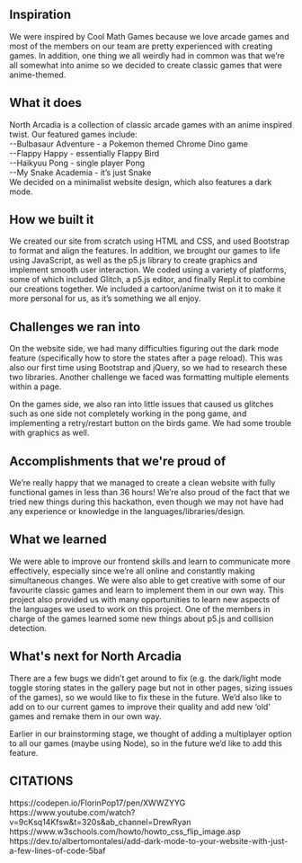 <h2> Inspiration </h2>
We were inspired by Cool Math Games because we love arcade games and most of the members on our team are pretty experienced with creating games. In addition, one thing we all weirdly had in common was that we’re all somewhat into anime so we decided to create classic games that were anime-themed.

<h2> What it does </h2>
North Arcadia is a collection of classic arcade games with an anime inspired twist. Our featured games include:
<br>--Bulbasaur Adventure - a Pokemon themed Chrome Dino game 
<br>--Flappy Happy - essentially Flappy Bird 
<br>--Haikyuu Pong - single player Pong 
<br>--My Snake Academia - it’s just Snake </br>
We decided on a minimalist website design, which also features a dark mode.

<h2> How we built it </h2>
We created our site from scratch using HTML and CSS, and used Bootstrap to format and align the features. In addition, we brought our games to life using JavaScript, as well as the p5.js library to create graphics and implement smooth user interaction. We coded using a variety of platforms, some of which included Glitch, a p5.js editor, and finally Repl.it to combine our creations together. We included a cartoon/anime twist on it to make it more personal for us, as it’s something we all enjoy.

<h2> Challenges we ran into </h2>
On the website side, we had many difficulties figuring out the dark mode feature (specifically how to store the states after a page reload). This was also our first time using Bootstrap and jQuery, so we had to research these two libraries. Another challenge we faced was formatting multiple elements within a page.

On the games side, we also ran into little issues that caused us glitches such as one side not completely working in the pong game, and implementing a retry/restart button on the birds game. We had some trouble with graphics as well.

<h2> Accomplishments that we're proud of </h2>
We’re really happy that we managed to create a clean website with fully functional games in less than 36 hours! We’re also proud of the fact that we tried new things during this hackathon, even though we may not have had any experience or knowledge in the languages/libraries/design.

<h2> What we learned </h2>
We were able to improve our frontend skills and learn to communicate more effectively, especially since we’re all online and constantly making simultaneous changes. We were also able to get creative with some of our favourite classic games and learn to implement them in our own way. This project also provided us with many opportunities to learn new aspects of the languages we used to work on this project. One of the members in charge of the games learned some new things about p5.js and collision detection.

<h2> What's next for North Arcadia </h2>
There are a few bugs we didn’t get around to fix (e.g. the dark/light mode toggle storing states in the gallery page but not in other pages, sizing issues of the games), so we would like to fix these in the future. We’d also like to add on to our current games to improve their quality and add new ‘old’ games and remake them in our own way.

Earlier in our brainstorming stage, we thought of adding a multiplayer option to all our games (maybe using Node), so in the future we’d like to add this feature.



<h2> CITATIONS </h2>
https://codepen.io/FlorinPop17/pen/XWWZYYG
<br>https://www.youtube.com/watch?v=9cKsq14Kfsw&t=320s&ab_channel=DrewRyan
<br>https://www.w3schools.com/howto/howto_css_flip_image.asp
<br>https://dev.to/albertomontalesi/add-dark-mode-to-your-website-with-just-a-few-lines-of-code-5baf 

